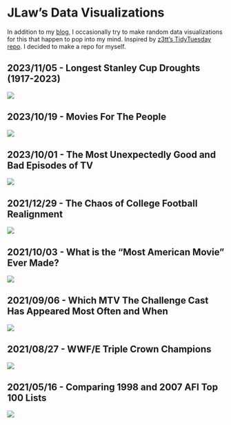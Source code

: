 JLaw’s Data Visualizations
================

In addition to my [blog](https://jlaw.netlify.app), I occasionally try
to make random data visualizations for this that happen to pop into my
mind. Inspired by [z3tt’s TidyTuesday
repo](https://github.com/Z3tt/TidyTuesday). I decided to make a repo for
myself.

## 2023/11/05 - Longest Stanley Cup Droughts (1917-2023)

![](20231105_StanleyCupDrought/StanleyCupDrought.png)

## 2023/10/19 - Movies For The People

![](20231019_MoviesForThePeople/most_audience.png)

## 2023/10/01 - The Most Unexpectedly Good and Bad Episodes of TV

![](20231001_UnexpectedTV/most_unexpected_tv.png)

## 2021/12/29 - The Chaos of College Football Realignment

![](20211229_CollegeFootballRealignment/conference_realignment.png)

## 2021/10/03 - What is the “Most American Movie” Ever Made?

![](20211003_MostAmericanMovie/most_american_films.png)

## 2021/09/06 - Which MTV The Challenge Cast Has Appeared Most Often and When

![](20210906_Challenge_Seasons/challenge_season_infographic_files/figure-html/viz-1.png)

## 2021/08/27 - WWF/E Triple Crown Champions

![](20210822_WWE_Triple_Crown_Champions/wwe_triple_crown_infographic_files/figure-html/plot-1.png)

## 2021/05/16 - Comparing 1998 and 2007 AFI Top 100 Lists

![](https://raw.githubusercontent.com/jtlawren67/afi_top_100/master/README_files/figure-gfm/unnamed-chunk-3-1.png)

